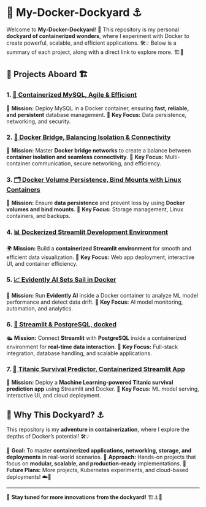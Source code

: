 # 🚢 My-Docker-Dockyard ⚓

Welcome to **My-Docker-Dockyard**! 🌊 This repository is my personal **dockyard of containerized wonders**, where I experiment with Docker to create powerful, scalable, and efficient applications. 🛠️💡 Below is a summary of each project, along with a direct link to explore more. 🏗️🚀

## 🚀 Projects Aboard 🏗️

### 1. [🐬 Containerized MySQL, Agile & Efficient](Containerized%20MySQL%2C%20Agile%20%26%20Efficient)
🚀 **Mission:** Deploy MySQL in a Docker container, ensuring **fast, reliable, and persistent** database management. 
📌 **Key Focus:** Data persistence, networking, and security.

### 2. [🌉 Docker Bridge, Balancing Isolation & Connectivity](Docker%20Bridge%2C%20Balancing%20Isolation%20%26%20Connectivity)
🔌 **Mission:** Master **Docker bridge networks** to create a balance between **container isolation and seamless connectivity**.
📌 **Key Focus:** Multi-container communication, secure networking, and efficiency.

### 3. [🗂️ Docker Volume Persistence, Bind Mounts with Linux Containers](Docker%20Volume%20Persistence%2C%20Bind%20Mounts%20with%20Linux%20Containers)
💾 **Mission:** Ensure **data persistence** and prevent loss by using **Docker volumes and bind mounts**.
📌 **Key Focus:** Storage management, Linux containers, and backups.

### 4. [📊 Dockerized Streamlit Development Environment](Dockerized%20Streamlit%20Development%20Environment)
🌍 **Mission:** Build a **containerized Streamlit environment** for smooth and efficient data visualization.
📌 **Key Focus:** Web app deployment, interactive UI, and container efficiency.

### 5. [📈 Evidently AI Sets Sail in Docker](Evidently%20AI%20Sets%20Sail%20in%20Docker)
🧠 **Mission:** Run **Evidently AI** inside a Docker container to analyze ML model performance and detect data drift.
📌 **Key Focus:** AI model monitoring, automation, and analytics.

### 6. [🐘 Streamlit & PostgreSQL, docked](Streamlit%20%26%20PostgreSQL%2C%20docked)
🛳️ **Mission:** Connect **Streamlit** with **PostgreSQL** inside a containerized environment for **real-time data interaction**.
📌 **Key Focus:** Full-stack integration, database handling, and scalable applications.

### 7. [🚢 Titanic Survival Predictor, Containerized Streamlit App](Titanic%20Survival%20Predictor%2C%20Containerized%20Streamlit%20App)
🚢 **Mission:** Deploy a **Machine Learning-powered Titanic survival prediction app** using Streamlit and Docker.
📌 **Key Focus:** ML model serving, interactive UI, and cloud deployment.

## 🌊 Why This Dockyard? ⚓
This repository is my **adventure in containerization**, where I explore the depths of Docker’s potential! 🛠️💡

🔹 **Goal:** To master **containerized applications, networking, storage, and deployments** in real-world scenarios.
🔹 **Approach:** Hands-on projects that focus on **modular, scalable, and production-ready** implementations.
🔹 **Future Plans:** More projects, Kubernetes experiments, and cloud-based deployments! ☁️🚀

---

🌟 **Stay tuned for more innovations from the dockyard!** 🏗️⚓🚀
